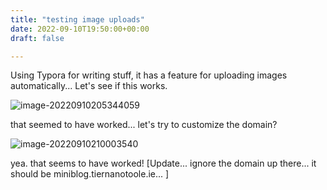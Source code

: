 ```yaml
---
title: "testing image uploads"
date: 2022-09-10T19:50:00+00:00
draft: false

---
```


Using Typora for writing stuff, it has a feature for uploading images automatically... Let's see if this works.

![image-20220910205344059](https://miniblog.tiernanotoole.ie/uPic/image-20220910205344059.png)

that seemed to have worked... let's try to customize the domain?

![image-20220910210003540](https://miniblog.tiernanotoole.ie/uPic/image-20220910210003540.png)

yea. that seems to have worked! [Update... ignore the domain up there... it should be miniblog.tiernanotoole.ie... ]
